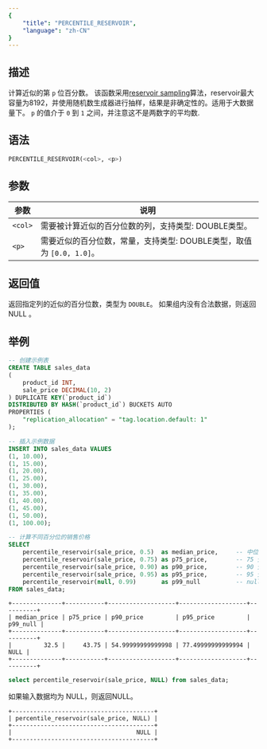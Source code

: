 ```yaml
---
{
    "title": "PERCENTILE_RESERVOIR",
    "language": "zh-CN"
}
---
```


## 描述

计算近似的第 `p` 位百分数。
该函数采用[reservoir sampling](https://en.wikipedia.org/wiki/Reservoir_sampling)算法，reservoir最大容量为8192，并使用随机数生成器进行抽样，结果是非确定性的。适用于大数据量下。
`p` 的值介于 `0` 到 `1` 之间，并注意这不是两数字的平均数.


## 语法

```sql
PERCENTILE_RESERVOIR(<col>, <p>)
```

## 参数

| 参数 | 说明 |
| -- | -- |
| `<col>` | 需要被计算近似的百分位数的列，支持类型: DOUBLE类型。 |
| `<p>` | 需要近似的百分位数，常量，支持类型: DOUBLE类型，取值为 `[0.0, 1.0]`。 |

## 返回值

返回指定列的近似的百分位数，类型为 `DOUBLE`。
如果组内没有合法数据，则返回 NULL 。

## 举例

```sql
-- 创建示例表
CREATE TABLE sales_data
(
    product_id INT,
    sale_price DECIMAL(10, 2)
) DUPLICATE KEY(`product_id`)
DISTRIBUTED BY HASH(`product_id`) BUCKETS AUTO
PROPERTIES (
    "replication_allocation" = "tag.location.default: 1"
);

-- 插入示例数据
INSERT INTO sales_data VALUES
(1, 10.00),
(1, 15.00),
(1, 20.00),
(1, 25.00),
(1, 30.00),
(1, 35.00),
(1, 40.00),
(1, 45.00),
(1, 50.00),
(1, 100.00);

-- 计算不同百分位的销售价格
SELECT 
    percentile_reservoir(sale_price, 0.5)  as median_price,     -- 中位数
    percentile_reservoir(sale_price, 0.75) as p75_price,        -- 75 分位数
    percentile_reservoir(sale_price, 0.90) as p90_price,        -- 90 分位数
    percentile_reservoir(sale_price, 0.95) as p95_price,        -- 95 分位数
    percentile_reservoir(null, 0.99)       as p99_null          -- null 的 99 分位数
FROM sales_data;
```

```text
+--------------+-----------+-------------------+-------------------+----------+
| median_price | p75_price | p90_price         | p95_price         | p99_null |
+--------------+-----------+-------------------+-------------------+----------+
|         32.5 |     43.75 | 54.99999999999998 | 77.49999999999994 |     NULL |
+--------------+-----------+-------------------+-------------------+----------+
```


```sql
select percentile_reservoir(sale_price, NULL) from sales_data;
```

如果输入数据均为 NULL，则返回NULL。

```text
+----------------------------------------+
| percentile_reservoir(sale_price, NULL) |
+----------------------------------------+
|                                   NULL |
+----------------------------------------+
```
